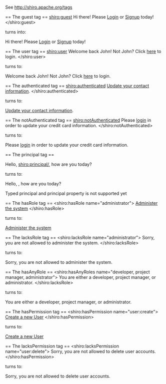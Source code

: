 See http://shiro.apache.org/tags

== The guest tag ==
    <shiro:guest>
        Hi there! Please <a href="login.jsp">Login</a> or <a href="signup.jsp">Signup</a> today!
    </shiro:guest>

turns into:
    <div shiro:guest="">
        Hi there! Please <a href="login.jsp">Login</a> or <a href="signup.jsp">Signup</a> today!
    </div>

== The user tag ==
    <shiro:user>
        Welcome back John!  Not John? Click <a href="login.jsp">here<a> to login.
    </shiro:user>

turns to:
    <div shiro:user="">
        Welcome back John!  Not John? Click <a href="login.jsp">here<a> to login.
    </div>

== The authenticated tag ==
    <shiro:authenticated>
        <a href="updateAccount.jsp">Update your contact information</a>.
    </shiro:authenticated>

turns to:
    <div shiro:authenticated="">
        <a href="updateAccount.jsp">Update your contact information</a>.
    </div>

== The notAuthenticated tag ==
    <shiro:notAuthenticated>
        Please <a href="login.jsp">login</a> in order to update your credit card information.
    </shiro:notAuthenticated>

turns to:
    <div shiro:notAuthenticated="">
        Please <a href="login.jsp">login</a> in order to update your credit card information.
    </div>

== The principal tag ==
    <div>Hello, <shiro:principal/>, how are you today?</div>

turns to:
    <div>Hello, <span shiro:principal="" />, how are you today?</div>

Typed principal and principal property is not supported yet

== The hasRole tag ==
    <shiro:hasRole name="administrator">
        <a href="admin.jsp">Administer the system</a>
    </shiro:hasRole>

turns to:
    <div shiro:hasRole="administrator">
        <a href="admin.jsp">Administer the system</a>
    </div>

== The lacksRole tag ==
    <shiro:lacksRole name="administrator">
        Sorry, you are not allowed to administer the system.
    </shiro:lacksRole>

turns to:
    <div shiro:lacksRole="administrator">
        Sorry, you are not allowed to administer the system.
    </div>

== The hasAnyRole ==
    <shiro:hasAnyRoles name="developer, project manager, administrator">
        You are either a developer, project manager, or administrator.
    </shiro:lacksRole>

turns to:
    <div shiro:hasAnyRoles="developer, project manager, administrator">
        You are either a developer, project manager, or administrator.
    </div>

== The hasPermission tag ==
    <shiro:hasPermission name="user:create">
        <a href="createUser.jsp">Create a new User</a>
    </shiro:hasPermission>

turns to:
    <div shiro:hasPermission="user:create">
        <a href="createUser.jsp">Create a new User</a>
    </div>

== The lacksPermission tag ==
    <shiro:lacksPermission name="user:delete">
        Sorry, you are not allowed to delete user accounts.
    </shiro:hasPermission>

turns to:
    <div shiro:lacksPermission="user:delete">
        Sorry, you are not allowed to delete user accounts.
    </div>

